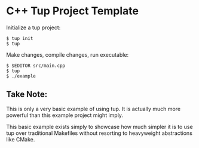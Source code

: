 C++ Tup Project Template
========================

Initialize a tup project:

    $ tup init
    $ tup


Make changes, compile changes, run executable:

    $ $EDITOR src/main.cpp
    $ tup
    $ ./example


Take Note:
----------

This is only a very basic example of using tup.  It is actually much more powerful
than this example project might imply.

This basic example exists simply to showcase how much simpler it is to use tup over
traditional Makefiles without resorting to heavyweight abstractions like CMake.

